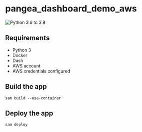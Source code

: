 # pangea_dashboard_demo_aws
![Python 3.6 to 3.8](https://github.com/lithomson/pangea_dashboard_demo_aws/workflows/Python%203.6%20to%203.8/badge.svg)

## Requirements

- Python 3
- Docker
- Dash
- AWS account
- AWS credentials configured

## Build the app

`sam build --use-container`

## Deploy the app

`sam deploy`
